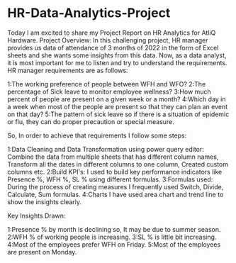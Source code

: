 # HR-Data-Analytics-Project
Today I am excited to share my Project Report on HR Analytics for AtliQ Hardware. Project Overview: In this challenging project, HR manager provides us data of attendance of 3 months of 2022 in the form of Excel sheets and she wants some insights from this data. Now, as a data analyst, it is most important for me to listen and try to understand the requirements. HR manager requirements are as follows:

1:The working preference of people between WFH and WFO?
2:The percentage of Sick leave to monitor employee wellness?
3:How much percent of people are present on a given week or a month?
4:Which day in a week when most of the people are present so that they can plan an event on that day?
5:The pattern of sick leave so if there is a situation of epidemic or flu, they can do proper precaution or special measure.

So, In order to achieve that requirements I follow some steps:

1:Data Cleaning and Data Transformation using power query editor: Combine the data from multiple sheets that has different column names, Transform all the dates in different columns to one column, Created custom columns etc.
2:Build KPI's: I used to build key performance indicators like Presence %, WFH %, SL % using different formulas.
3:Formulas used: During the process of creating measures I frequently used Switch, Divide, Calculate, Sum formulas.
4:Charts I have used area chart and trend line to show the insights clearly.

Key Insights Drawn:

1:Presence % by month is declining so, It may be due to summer season.
2:WFH % of working people is increasing.
3:SL % is little bit increasing.
4:Most of the employees prefer WFH on Friday.
5:Most of the employees are present on Monday.
